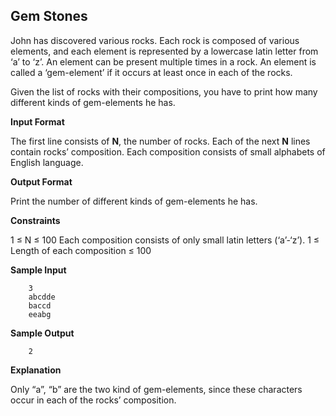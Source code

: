 ## Gem Stones

John has discovered various rocks. Each rock is composed of various elements, and each element is represented by a lowercase latin letter from ‘a’ to ‘z’. An element can be present multiple times in a rock. An element is called a ‘gem-element’ if it occurs at least once in each of the rocks.

Given the list of rocks with their compositions, you have to print how many different kinds of gem-elements he has.

**Input Format**

The first line consists of **N**, the number of rocks.
Each of the next **N** lines contain rocks’ composition. Each composition consists of small alphabets of English language.

**Output Format**

Print the number of different kinds of gem-elements he has.

**Constraints**

1 ≤ N ≤ 100 
Each composition consists of only small latin letters (‘a’-‘z’).
1 ≤ Length of each composition ≤ 100

**Sample Input**

		3
		abcdde
		baccd
		eeabg

**Sample Output**

		2

**Explanation**

Only “a”, “b” are the two kind of gem-elements, since these characters occur in each of the rocks’ composition.

